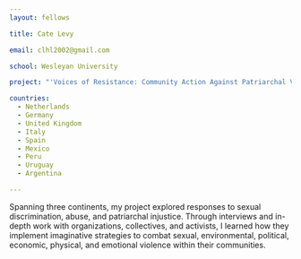 ```yaml
---
layout: fellows

title: Cate Levy

email: clhl2002@gmail.com

school: Wesleyan University

project: "'Voices of Resistance: Community Action Against Patriarchal Violence'"

countries:
  - Netherlands
  - Germany
  - United Kingdom
  - Italy
  - Spain
  - Mexico
  - Peru
  - Uruguay
  - Argentina

---
```


Spanning three continents, my project explored responses to sexual discrimination, abuse, and patriarchal injustice. Through interviews and in-depth work with organizations, collectives, and activists, I learned how they implement imaginative strategies to combat sexual, environmental, political, economic, physical, and emotional violence within their communities.

